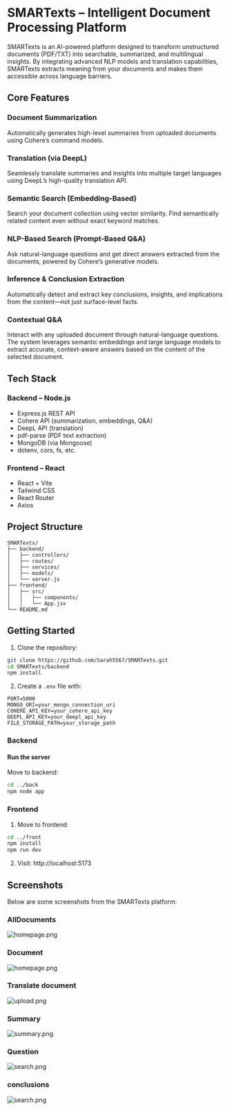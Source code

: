 # SMARTexts – Intelligent Document Processing Platform

SMARTexts is an AI-powered platform designed to transform unstructured documents (PDF/TXT) into searchable, summarized, and multilingual insights. By integrating advanced NLP models and translation capabilities, SMARTexts extracts meaning from your documents and makes them accessible across language barriers.

## Core Features

### Document Summarization
Automatically generates high-level summaries from uploaded documents using Cohere’s command models.

### Translation (via DeepL)
Seamlessly translate summaries and insights into multiple target languages using DeepL’s high-quality translation API.

### Semantic Search (Embedding-Based)
Search your document collection using vector similarity. Find semantically related content even without exact keyword matches.

### NLP-Based Search (Prompt-Based Q&A)
Ask natural-language questions and get direct answers extracted from the documents, powered by Cohere’s generative models.

### Inference & Conclusion Extraction
Automatically detect and extract key conclusions, insights, and implications from the content—not just surface-level facts.

### Contextual Q&A
Interact with any uploaded document through natural-language questions. The system leverages semantic embeddings and large language models to extract accurate, context-aware answers based on the content of the selected document.

## Tech Stack

### Backend – Node.js
- Express.js REST API
- Cohere API (summarization, embeddings, Q&A)
- DeepL API (translation)
- pdf-parse (PDF text extraction)
- MongoDB (via Mongoose)
- dotenv, cors, fs, etc.

### Frontend – React
- React + Vite
- Tailwind CSS
- React Router
- Axios

## Project Structure

```
SMARTexts/
├── backend/
│   ├── controllers/
│   ├── routes/
│   ├── services/
│   ├── models/
│   └── server.js
├── frontend/
│   ├── src/
│   │   ├── components/
│   │   └── App.jsx
└── README.md
```

## Getting Started

1. Clone the repository:
```bash
git clone https://github.com/Sarah5567/SMARTexts.git
cd SMARTexts/backend
npm install
```

2. Create a `.env` file with:
```
PORT=5000
MONGO_URI=your_mongo_connection_uri
COHERE_API_KEY=your_cohere_api_key
DEEPL_API_KEY=your_deepl_api_key
FILE_STORAGE_PATH=your_storage_path
```
### Backend

#### Run the server

Move to backend:
```bash
cd ../back
npm node app
```

### Frontend

1. Move to frontend:
```bash
cd ../front
npm install
npm run dev
```

 2. Visit: http://localhost:5173

## Screenshots

Below are some screenshots from the SMARTexts platform:

### AllDocuments
![homepage.png](./Screenshots/AllDocuments.png)
### Document
![homepage.png](./Screenshots/documents.png)
### Translate document
![upload.png](./Screenshots/translate.png)
### Summary
![summary.png](./Screenshots/Summary.png)
### Question
![search.png](./Screenshots/question.png)
### conclusions
![search.png](./Screenshots/conclusions.png)
